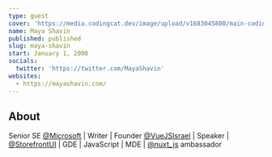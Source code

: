 ```yaml
---
type: guest
cover: 'https://media.codingcat.dev/image/upload/v1683045800/main-codingcatdev-photo/podcast-guest/MayaShavin'
name: Maya Shavin
published: published
slug: maya-shavin
start: January 1, 2000
socials:
  twitter: 'https://twitter.com/MayaShavin'
websites:
  - https://mayashavin.com/
---
```


## About

Senior SE [@Microsoft](https://twitter.com/Microsoft) | Writer | Founder [@VueJSIsrael](https://twitter.com/VueJSIsrael)
| Speaker | [@StorefrontUI](https://twitter.com//StorefrontUI) | GDE | JavaScript | MDE | [@nuxt_js](https://twitter.com/nuxt_js) ambassador
